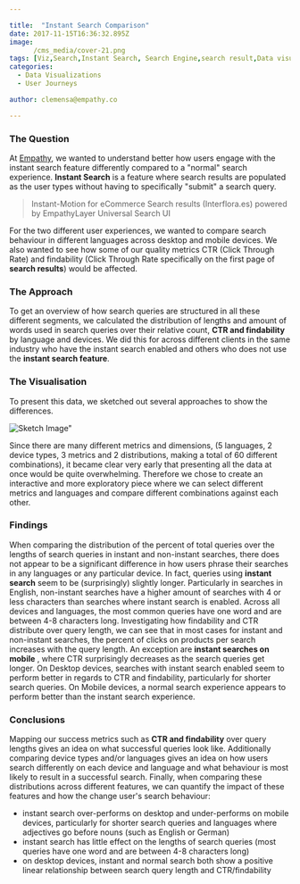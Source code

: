 ```yaml
---

title:  "Instant Search Comparison"
date: 2017-11-15T16:36:32.895Z
image:
      /cms_media/cover-21.png
tags: [Viz,Search,Instant Search, Search Engine,search result,Data visualisation,Data visualization,infographics, Interflora]
categories:
  - Data Visualizations
  - User Journeys

author: clemensa@empathy.co

---
```


<iyd-iframe src="https://www.imagineyourdata.com/datavis/instantsearch-comparison-public/" desktop-height="635px" tablet-height="" mobile-height="" framebimg-order="1"></iyd-iframe>


### The Question
At <a href="https://empathy.co" target="_blank">Empathy</a>, we wanted to understand better how users engage with the instant search feature differently compared to a "normal" search experience. __Instant Search__ is a feature where search results are populated as the user types without having to specifically "submit" a search query.



>Instant-Motion for eCommerce Search results (Interflora.es) powered by EmpathyLayer Universal Search UI


For the two different user experiences, we wanted to compare search behaviour in different languages across desktop and mobile devices. We also wanted to see how some of our quality metrics CTR (Click Through Rate) and findability (Click Through Rate specifically on the first page of __search results__) would be affected.

### The Approach
To get an overview of how search queries are structured in all these different segments, we calculated the distribution of lengths and amount of words used in search queries over their relative count, __CTR and findability__ by language and devices. We did this for across different clients in the same industry who have the instant search enabled and others who does not use the __instant search feature__.

### The Visualisation
To present this data, we sketched out several approaches to show the differences.


![Sketch Image"]( /cms_media/sketch_image.jpg )

Since there are many different metrics and dimensions, (5 languages, 2 device types, 3 metrics and 2 distributions, making a total of 60 different combinations), it became clear very early that presenting all the data at once would be quite overwhelming. Therefore we chose to create an interactive and more exploratory piece where we can select different metrics and languages and compare different combinations against each other.

### Findings
When comparing the distribution of the percent of total queries over the lengths of search queries in instant and non-instant searches, there does not appear to be a significant difference in how users phrase their searches in any languages or any particular device. In fact, queries using __instant search__ seem to be (surprisingly) slightly longer. Particularly in searches in English, non-instant searches have a higher amount of searches with 4 or less characters than searches where instant search is enabled. Across all devices and languages, the most common queries have one word and are between 4-8 characters long.
Investigating how findability and CTR distribute over query length, we can see that in most cases for instant and non-instant searches, the percent of clicks on products per search increases with the query length. An exception are __instant searches on mobile__ , where CTR surprisingly decreases as the search queries get longer. On Desktop devices, searches with instant search enabled seem to perform better in regards to CTR and findability, particularly for shorter search queries. On Mobile devices, a normal search experience appears to perform better than the instant search experience.

### Conclusions
Mapping our success metrics such as __CTR and findability__ over query lengths gives an idea on what successful queries look like. Additionally comparing device types and/or languages gives an idea on how  users search differently on each device and language and what behaviour is most likely to result in a successful search. Finally, when comparing these distributions across different features, we can quantify the impact of these features and how the change user's search behaviour:

- instant search over-performs on desktop and under-performs on mobile devices, particularly for shorter search queries and languages where adjectives go before nouns (such as English or German)
- instant search has little effect on the lengths of search queries (most queries have one word and are between 4-8 characters long)
- on desktop devices, instant and normal search both show a positive linear relationship between search query length and CTR/findability
